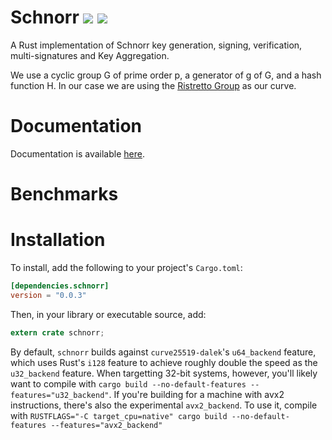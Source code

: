# Schnorr  [![](https://img.shields.io/crates/v/schnorr.svg)](https://crates.io/crates/schnorr) [![](https://docs.rs/schnorr/badge.svg)](https://docs.rs/schnorr)

A Rust implementation of Schnorr key generation, signing, verification, multi-signatures and  Key Aggregation.

We use a cyclic group G of prime order p, a generator of g of G, and a hash function H.
In our case we are using the [Ristretto Group](https://ristretto.group) as our curve.


# Documentation

Documentation is available [here](https://docs.rs/schnorr).


# Benchmarks


# Installation

To install, add the following to your project's `Cargo.toml`:

```toml
[dependencies.schnorr]
version = "0.0.3"
```

Then, in your library or executable source, add:

```rust
extern crate schnorr;
```

By default, `schnorr` builds against `curve25519-dalek`'s `u64_backend`
feature, which uses Rust's `i128` feature to achieve roughly double the speed as
the `u32_backend` feature.  When targetting 32-bit systems, however, you'll
likely want to compile with
 `cargo build --no-default-features --features="u32_backend"`.
If you're building for a machine with avx2 instructions, there's also the
experimental `avx2_backend`.  To use it, compile with
`RUSTFLAGS="-C target_cpu=native" cargo build --no-default-features --features="avx2_backend"`